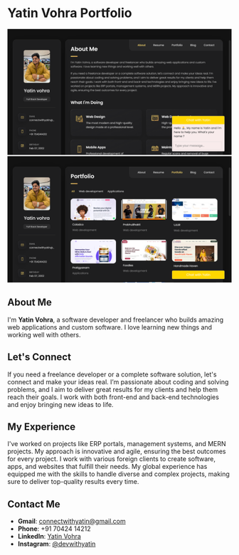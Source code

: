 # Yatin Vohra Portfolio

![Profile Image](assets/images/imageOne.png)
![Project Showcase](assets/images/imageTwo.png)

## About Me

I'm **Yatin Vohra**, a software developer and freelancer who builds amazing web applications and custom software. I love learning new things and working well with others.

## Let's Connect

If you need a freelance developer or a complete software solution, let's connect and make your ideas real. I’m passionate about coding and solving problems, and I aim to deliver great results for my clients and help them reach their goals. I work with both front-end and back-end technologies and enjoy bringing new ideas to life.

## My Experience

I've worked on projects like ERP portals, management systems, and MERN projects. My approach is innovative and agile, ensuring the best outcomes for every project. I work with various foreign clients to create software, apps, and websites that fulfill their needs. My global experience has equipped me with the skills to handle diverse and complex projects, making sure to deliver top-quality results every time.


## Contact Me

- **Gmail**: connectwithyatin@gmail.com
- **Phone**: +91 70424 14212
- **LinkedIn**: [Yatin Vohra](https://www.linkedin.com/in/yatinvohra?utm_source=share&utm_campaign=share_via&utm_content=profile&utm_medium=android_app)
- **Instagram**: [@devwithyatin](https://www.instagram.com/devwithyatin?igshid=MXczZXJwYnlrcWtjdA==)


